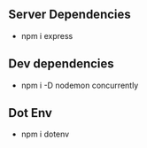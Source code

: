 ## Server Dependencies

- npm i express

## Dev dependencies

- npm i -D nodemon concurrently

## Dot Env

- npm i dotenv

